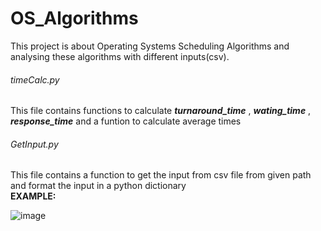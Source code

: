 # OS_Algorithms

This project is about Operating Systems Scheduling Algorithms and analysing these algorithms with different inputs(csv).

###### timeCalc.py

This file contains functions to calculate ***turnaround_time*** , ***wating_time*** , ***response_time*** and a funtion to calculate average times

###### GetInput.py

This file contains a function  to get the input from csv file from given path and format the input in a python dictionary <br />
**EXAMPLE:** <br />


![image](https://user-images.githubusercontent.com/98638380/213726136-2ae8d8d6-866b-403d-ab06-87b0f09bb92a.png)
